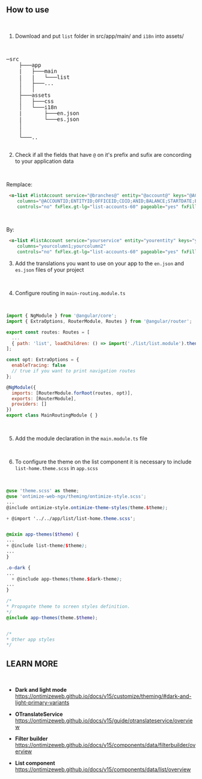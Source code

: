 ## How to use

<br/>

1. Download and put `list` folder in src/app/main/ and `i18n` into assets/

<br/>

<pre>
─src
    ├───app
    |   ├───main
    |   |   └───list
    │   ├───...
    │   │
    ├───assets
    │   ├───css
    │   └───i18n
    |       ├───en.json
    |       └───es.json
    │
    │
    └───..

</pre>

2. Check if all the fields that have `@` on it's prefix and sufix are concording to your application data

<br/>

Remplace:
```html
 <o-list #listAccount service="@branches@" entity="@account@" keys="@ACCOUNTID@"
    columns="@ACCOUNTID;ENTITYID;OFFICEID;CDID;ANID;BALANCE;STARTDATE;ENDDATE;INTERESRATE;ACCOUNTTYP;ACCOUNTTYPEID;ACCOUNTTYPENAME@"
    controls="no" fxFlex.gt-lg="list-accounts-60" pageable="yes" fxFill>
```

<br/>

By:
```html
 <o-list #listAccount service="yourservice" entity="yourentity" keys="yourkey"
    columns="yourcolumn1;yourcolumn2"
    controls="no" fxFlex.gt-lg="list-accounts-60" pageable="yes" fxFill>
```

3. Add the translations you want to use on your app ​​to the `en.json` and `es.json` files of your project

<br/>

4. Configure routing in `main-routing.module.ts`

<br/>

```js
import { NgModule } from '@angular/core';
import { ExtraOptions, RouterModule, Routes } from '@angular/router';

export const routes: Routes = [
  ...
  { path: 'list', loadChildren: () => import('./list/list.module').then(m => m.ListModule) }
];

const opt: ExtraOptions = {
  enableTracing: false
  // true if you want to print navigation routes
};

@NgModule({
  imports: [RouterModule.forRoot(routes, opt)],
  exports: [RouterModule],
  providers: []
})
export class MainRoutingModule { }
```

<br/>

5. Add the module declaration in the `main.module.ts` file

<br/>

6. To configure the theme on the list component it is necessary to include `list-home.theme.scss` in `app.scss`

<br/>

```scss
@use 'theme.scss' as theme;
@use 'ontimize-web-ngx/theming/ontimize-style.scss';
...
@include ontimize-style.ontimize-theme-styles(theme.$theme);

+ @import '../../app/list/list-home.theme.scss';


@mixin app-themes($theme) {
...
+ @include list-theme($theme);
...
}

.o-dark {
...
  + @include app-themes(theme.$dark-theme);
...
}

/*
* Propagate theme to screen styles definition.
*/
@include app-themes(theme.$theme);


/*
* Other app styles
*/

```

## LEARN MORE

<br/>

* **Dark and light mode** https://ontimizeweb.github.io/docs/v15/customize/theming/#dark-and-light-primary-variants

* **OTranslateService** https://ontimizeweb.github.io/docs/v15/guide/otranslateservice/overview

* **Filter builder** https://ontimizeweb.github.io/docs/v15/components/data/filterbuilder/overview

* **List component** https://ontimizeweb.github.io/docs/v15/components/data/list/overview
